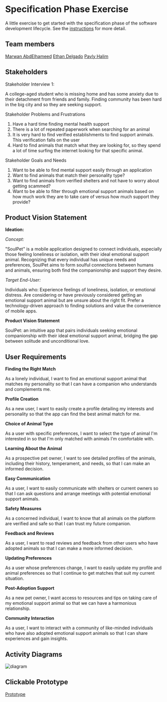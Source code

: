 # Specification Phase Exercise

A little exercise to get started with the specification phase of the software development lifecycle. See the [instructions](instructions.md) for more detail.

## Team members

[Marwan AbdElhameed](https://github.com/MarwanWalid2/)
[Ethan Delgado](https://github.com/ethan-delgado)
[Pavly Halim](https://github.com/pavlyhalim)

## Stakeholders

Stakeholder Interview 1:

A college-aged student who is missing home and has some anxiety due to their detachment from friends and family. Finding community has been hard in the big city and so they are seeking support.

Stakeholder Problems and Frustrations

1. Have a hard time finding mental health support 
2. There is a lot of repeated paperwork when searching for an animal
3. It is very hard to find verified establishments to find support animals. This verification falls on the user
4. Hard to find animals that match what they are looking for, so they spend a lot of time surfing the internet looking for that specific animal. 

Stakeholder Goals and Needs

1. Want to be able to find mental support easily through an application
2. Want to find animals that match their personality type?
3. Want to find animals from verified shelters and not have to worry about getting scammed?
4. Want to be able to filter through emotional support animals based on how much work they are to take care of versus how much support they provide?

## Product Vision Statement
**Ideation:**

*Concept:*

"SoulPet" is a mobile application designed to connect individuals, especially those feeling loneliness or isolation, with their ideal emotional support animal. Recognizing that every individual has unique needs and preferences, SoulPet aims to form soulful connections between humans and animals, ensuring both find the companionship and support they desire.

*Target End-User:*

Individuals who: 
Experience feelings of loneliness, isolation, or emotional distress. 
Are considering or have previously considered getting an emotional support animal but are unsure about the right fit.
Prefer a technology-driven approach to finding solutions and value the convenience of mobile apps.

**Product Vision Statement**

SoulPet: an intuitive app that pairs individuals seeking emotional companionship with their ideal emotional support animal, bridging the gap between solitude and unconditional love.

## User Requirements

**Finding the Right Match**

As a lonely individual, I want to find an emotional support animal that matches my personality so that I can have a companion who understands and complements me.

**Profile Creation**

As a new user, I want to easily create a profile detailing my interests and personality so that the app can find the best animal match for me.

**Choice of Animal Type**

As a user with specific preferences, I want to select the type of animal I'm interested in so that I'm only matched with animals I'm comfortable with.

**Learning About the Animal**

As a prospective pet owner, I want to see detailed profiles of the animals, including their history, temperament, and needs, so that I can make an informed decision.

**Easy Communication**

As a user, I want to easily communicate with shelters or current owners so that I can ask questions and arrange meetings with potential emotional support animals.

**Safety Measures**

As a concerned individual, I want to know that all animals on the platform are verified and safe so that I can trust my future companion.

**Feedback and Reviews**

As a user, I want to read reviews and feedback from other users who have adopted animals so that I can make a more informed decision.

**Updating Preferences**

As a user whose preferences change, I want to easily update my profile and animal preferences so that I continue to get matches that suit my current situation.

**Post-Adoption Support**

As a new pet owner, I want access to resources and tips on taking care of my emotional support animal so that we can have a harmonious relationship.

**Community Interaction**

As a user, I want to interact with a community of like-minded individuals who have also adopted emotional support animals so that I can share experiences and gain insights.


## Activity Diagrams

![diagram](https://github.com/software-students-fall2023/1-specification-exercise-jpem/assets/49916453/7be85f48-a1fb-44b9-a0f3-a7adafbf7d9a)


## Clickable Prototype

[Prototype](https://www.figma.com/proto/E62TSABHGrQeDAjX9F26LP/Assignment1?type=design&node-id=16-91&t=DneQQefJ5FTJ9M8U-1&scaling=scale-down&page-id=0%3A1&starting-point-node-id=1%3A2&mode=design)
